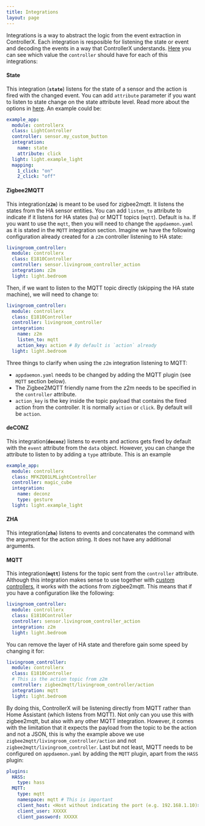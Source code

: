 ```yaml
---
title: Integrations
layout: page
---
```


Integrations is a way to abstract the logic from the event extraction in ControllerX. Each integration is resposible for listening the state or event and decoding the events in a way that ControllerX understands. [Here](extract-controller-id) you can see which value the `controller` should have for each of this integrations:

#### State

This integration (**`state`**) listens for the state of a sensor and the action is fired with the changed event. You can add `attribute` parameter if you want to listen to state change on the state attribute level. Read more about the options in [here](https://appdaemon.readthedocs.io/en/latest/AD_API_REFERENCE.html#appdaemon.adapi.ADAPI.listen_state). An example could be:

```yaml
example_app:
  module: controllerx
  class: LightController
  controller: sensor.my_custom_button
  integration:
    name: state
    attribute: click
  light: light.example_light
  mapping:
    1_click: "on"
    2_click: "off"
```

#### Zigbee2MQTT

This integration(**`z2m`**) is meant to be used for zigbee2mqtt. It listens the states from the HA sensor entities. You can add `listen_to` attribute to indicate if it listens for HA states (`ha`) or MQTT topics (`mqtt`). Default is `ha`. If you want to use the `mqtt`, then you will need to change the `appdaemon.yaml` as it is stated in the `MQTT` integration section. Imagine we have the following configuration already created for a `z2m` controller listening to HA state:

```yaml
livingroom_controller:
  module: controllerx
  class: E1810Controller
  controller: sensor.livingroom_controller_action
  integration: z2m
  light: light.bedroom
```

Then, if we want to listen to the MQTT topic directly (skipping the HA state machine), we will need to change to:

```yaml
livingroom_controller:
  module: controllerx
  class: E1810Controller
  controller: livingroom_controller
  integration:
    name: z2m
    listen_to: mqtt
    action_key: action # By default is `action` already
  light: light.bedroom
```

Three things to clarify when using the `z2m` integration listening to MQTT:

- `appdaemon.yaml` needs to be changed by adding the MQTT plugin (see `MQTT` section below).
- The Zigbee2MQTT friendly name from the z2m needs to be specified in the `controller` attribute.
- `action_key` is the key inside the topic payload that contains the fired action from the controller. It is normally `action` or `click`. By default will be `action`.

#### deCONZ

This integration(**`deconz`**) listens to events and actions gets fired by default with the `event` attribute from the `data` object. However, you can change the attribute to listen to by adding a `type` attribute. This is an example

```yaml
example_app:
  module: controllerx
  class: MFKZQ01LMLightController
  controller: magic_cube
  integration:
    name: deconz
    type: gesture
  light: light.example_light
```

#### ZHA

This integration(**`zha`**) listens to events and concatenates the command with the argument for the action string. It does not have any additional arguments.

#### MQTT

This integration(**`mqtt`**) listens for the topic sent from the `controller` attribute. Although this integration makes sense to use together with [custom controllers](custom-controllers), it works with the actions from zigbee2mqtt. This means that if you have a configuration like the following:

```yaml
livingroom_controller:
  module: controllerx
  class: E1810Controller
  controller: sensor.livingroom_controller_action
  integration: z2m
  light: light.bedroom
```

You can remove the layer of HA state and therefore gain some speed by changing it for:

```yaml
livingroom_controller:
  module: controllerx
  class: E1810Controller
  # This is the action topic from z2m
  controller: zigbee2mqtt/livingroom_controller/action
  integration: mqtt
  light: light.bedroom
```

By doing this, ControllerX will be listening directly from MQTT rather than Home Assistant (which listens from MQTT). Not only can you use this with zigbee2mqtt, but also with any other MQTT integration. However, it comes with the limitation that it expects the payload from the topic to be the action and not a JSON, this is why the example above we use `zigbee2mqtt/livingroom_controller/action` and not `zigbee2mqtt/livingroom_controller`. Last but not least, MQTT needs to be configured on `appdaemon.yaml` by adding the `MQTT` plugin, apart from the `HASS` plugin:

```yaml
plugins:
  HASS:
    type: hass
  MQTT:
    type: mqtt
    namespace: mqtt # This is important
    client_host: <Host without indicating the port (e.g. 192.168.1.10)>
    client_user: XXXXX
    client_password: XXXXX
```
